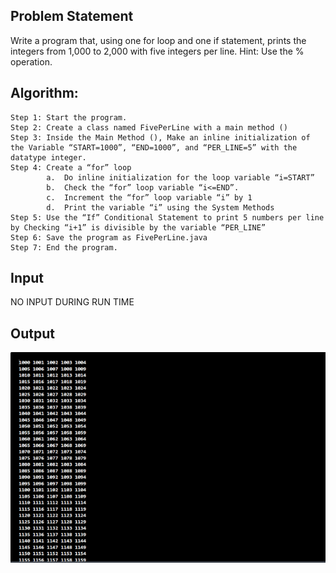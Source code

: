 ## Problem Statement

Write a program that, using one for loop and one if statement, prints the integers from 1,000 to 2,000 with five integers per line. Hint: Use the % operation.


## Algorithm:

    Step 1:	Start the program.
	Step 2: Create a class named FivePerLine with a main method ()
    Step 3: Inside the Main Method (), Make an inline initialization of the Variable “START=1000”, “END=1000”, and “PER_LINE=5” with the datatype integer.
    Step 4: Create a “for” loop
            a.	Do inline initialization for the loop variable “i=START”
            b.	Check the “for” loop variable “i<=END”.
            c.	Increment the “for” loop variable “i” by 1
            d.	Print the variable “i” using the System Methods
    Step 5: Use the “If” Conditional Statement to print 5 numbers per line by Checking “i+1” is divisible by the variable “PER_LINE”
    Step 6: Save the program as FivePerLine.java
	Step 7: End the program.


## Input

NO INPUT DURING RUN TIME

## Output

![Alt text](image-23.png)
